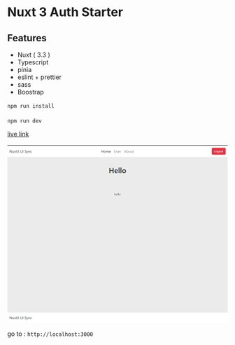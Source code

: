 # Nuxt 3 Auth Starter

## Features

- Nuxt ( 3.3 )
- Typescript
- pinia
- eslint + prettier
- sass
- Boostrap

<code>npm run install</code><br><br>
<code>npm run dev</code>

 <a href="https://nuxt3-auth-starter.vercel.app/">live link</a><br><br>
<img src="./nuxt3.png"></img>

go to : <code>http://localhost:3000</code>
